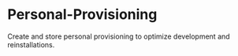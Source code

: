 # Personal-Provisioning
 Create and store personal provisioning to optimize development and reinstallations.

